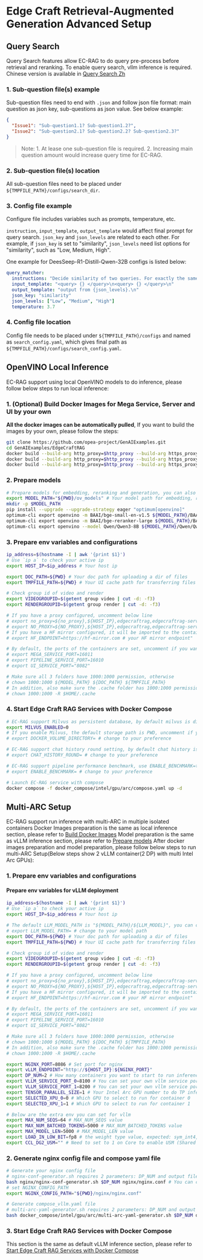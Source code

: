# Edge Craft Retrieval-Augmented Generation Advanced Setup

## Query Search

Query Search features allow EC-RAG to do query pre-process before retrieval and reranking. To enable query search, vllm inference is required. Chinese version is available in [Query Search Zh](Query_Search_Zh.md)

### 1. Sub-question file(s) example

Sub-question files need to end with `.json` and follow json file format: main question as json key, sub-questions as json value. See below example:

```json
{
  "Issue1": "Sub-question1.1? Sub-question1.2?",
  "Issue2": "Sub-question2.1? Sub-question2.2? Sub-question2.3?"
}
```

> Note: 1. At lease one sub-question file is required. 2. Increasing main question amount would increase query time for EC-RAG.

### 2. Sub-question file(s) location

All sub-question files need to be placed under `${TMPFILE_PATH}/configs/search_dir`.

### 3. Config file example

Configure file includes variables such as prompts, temperature, etc.

`instruction`, `input_template`, `output_template` would affect final prompt for query search.
`json_key` and `json_levels` are related to each other. For example, if `json_key` is set to "similarity", `json_levels` need list options for "similarity", such as "Low, Medium, High".

One example for DeesSeep-R1-Distill-Qwen-32B configs is listed below:

```yaml
query_matcher:
  instructions: "Decide similarity of two queries. For exactly the same, mark as High, for totally different, mark as Low.\n"
  input_template: "<query> {} </query>\n<query> {} </query>\n"
  output_template: "output from {json_levels}.\n"
  json_key: "similarity"
  json_levels: ["Low", "Medium", "High"]
  temperature: 3.7
```

### 4. Config file location

Config file needs to be placed under `${TMPFILE_PATH}/configs` and named as `search_config.yaml`, which gives final path as `${TMPFILE_PATH}/configs/search_config.yaml`.

## OpenVINO Local Inference

EC-RAG support using local OpenVINO models to do inference, please follow below steps to run local inference:

### 1. (Optional) Build Docker Images for Mega Service, Server and UI by your own

**All the docker images can be automatically‌ pulled**, If you want to build the images by your own, please follow the steps:

```bash
git clone https://github.com/opea-project/GenAIExamples.git
cd GenAIExamples/EdgeCraftRAG
docker build --build-arg http_proxy=$http_proxy --build-arg https_proxy=$https_proxy --build-arg no_proxy="$no_proxy" -t opea/edgecraftrag:latest -f Dockerfile .
docker build --build-arg http_proxy=$http_proxy --build-arg https_proxy=$https_proxy --build-arg no_proxy="$no_proxy" -t opea/edgecraftrag-server:latest -f Dockerfile.server .
docker build --build-arg http_proxy=$http_proxy --build-arg https_proxy=$https_proxy --build-arg no_proxy="$no_proxy" -t opea/edgecraftrag-ui:latest -f ui/docker/Dockerfile.ui .
```

### 2. Prepare models

```bash
# Prepare models for embedding, reranking and generation, you can also choose other OpenVINO optimized models
export MODEL_PATH="${PWD}/ov_models" # Your model path for embedding, reranking and LLM models
mkdir -p $MODEL_PATH
pip install --upgrade --upgrade-strategy eager "optimum[openvino]"
optimum-cli export openvino -m BAAI/bge-small-en-v1.5 ${MODEL_PATH}/BAAI/bge-small-en-v1.5 --task sentence-similarity
optimum-cli export openvino -m BAAI/bge-reranker-large ${MODEL_PATH}/BAAI/bge-reranker-large --task text-classification
optimum-cli export openvino --model Qwen/Qwen3-8B ${MODEL_PATH}/Qwen/Qwen3-8B/INT4_compressed_weights --task text-generation-with-past --weight-format int4 --group-size 128 --ratio 0.8
```

### 3. Prepare env variables and configurations

```bash
ip_address=$(hostname -I | awk '{print $1}')
# Use `ip a` to check your active ip
export HOST_IP=$ip_address # Your host ip

export DOC_PATH=${PWD} # Your doc path for uploading a dir of files
export TMPFILE_PATH=${PWD} # Your UI cache path for transferring files

# Check group id of video and render
export VIDEOGROUPID=$(getent group video | cut -d: -f3)
export RENDERGROUPID=$(getent group render | cut -d: -f3)

# If you have a proxy configured, uncomment below line
# export no_proxy=${no_proxy},${HOST_IP},edgecraftrag,edgecraftrag-server
# export NO_PROXY=${NO_PROXY},${HOST_IP},edgecraftrag,edgecraftrag-server
# If you have a HF mirror configured, it will be imported to the container
# export HF_ENDPOINT=https://hf-mirror.com # your HF mirror endpoint"

# By default, the ports of the containers are set, uncomment if you want to change
# export MEGA_SERVICE_PORT=16011
# export PIPELINE_SERVICE_PORT=16010
# export UI_SERVICE_PORT="8082"

# Make sure all 3 folders have 1000:1000 permission, otherwise
# chown 1000:1000 ${MODEL_PATH} ${DOC_PATH} ${TMPFILE_PATH}
# In addition, also make sure the .cache folder has 1000:1000 permission, otherwise
# chown 1000:1000 -R $HOME/.cache
```

### 4. Start Edge Craft RAG Services with Docker Compose

```bash
# EC-RAG support Milvus as persistent database, by default milvus is disabled, you can choose to set MILVUS_ENABLED=1 to enable it
export MILVUS_ENABLED=0
# If you enable Milvus, the default storage path is PWD, uncomment if you want to change:
# export DOCKER_VOLUME_DIRECTORY= # change to your preference

# EC-RAG support chat history round setting, by default chat history is disabled, you can set CHAT_HISTORY_ROUND to control it
# export CHAT_HISTORY_ROUND= # change to your preference

# EC-RAG support pipeline performance benchmark, use ENABLE_BENCHMARK=true/false to turn on/off benchmark
# export ENABLE_BENCHMARK= # change to your preference

# Launch EC-RAG service with compose
docker compose -f docker_compose/intel/gpu/arc/compose.yaml up -d
```

## Multi-ARC Setup

EC-RAG support run inference with multi-ARC in multiple isolated containers
Docker Images preparation is the same as local inference section, please refer to [Build Docker Images](#1-optional-build-docker-images-for-mega-service-server-and-ui-by-your-own)
Model preparation is the same as vLLM inference section, please refer to [Prepare models](../docker_compose/intel/gpu/arc/README.md#2-prepare-models)
After docker images preparation and model preparation, please follow below steps to run multi-ARC Setup(Below steps show 2 vLLM container(2 DP) with multi Intel Arc GPUs):

### 1. Prepare env variables and configurations

#### Prepare env variables for vLLM deployment

```bash
ip_address=$(hostname -I | awk '{print $1}')
# Use `ip a` to check your active ip
export HOST_IP=$ip_address # Your host ip

# The default LLM_MODEL_PATH is "${MODEL_PATH}/${LLM_MODEL}", you can change to your model path
# export LLM_MODEL_PATH= # change to your model path
export DOC_PATH=${PWD} # Your doc path for uploading a dir of files
export TMPFILE_PATH=${PWD} # Your UI cache path for transferring files

# Check group id of video and render
export VIDEOGROUPID=$(getent group video | cut -d: -f3)
export RENDERGROUPID=$(getent group render | cut -d: -f3)

# If you have a proxy configured, uncomment below line
# export no_proxy=${no_proxy},${HOST_IP},edgecraftrag,edgecraftrag-server
# export NO_PROXY=${NO_PROXY},${HOST_IP},edgecraftrag,edgecraftrag-server
# If you have a HF mirror configured, it will be imported to the container
# export HF_ENDPOINT=https://hf-mirror.com # your HF mirror endpoint"

# By default, the ports of the containers are set, uncomment if you want to change
# export MEGA_SERVICE_PORT=16011
# export PIPELINE_SERVICE_PORT=16010
# export UI_SERVICE_PORT="8082"

# Make sure all 3 folders have 1000:1000 permission, otherwise
# chown 1000:1000 ${MODEL_PATH} ${DOC_PATH} ${TMPFILE_PATH}
# In addition, also make sure the .cache folder has 1000:1000 permission, otherwise
# chown 1000:1000 -R $HOME/.cache

export NGINX_PORT=8086 # Set port for nginx
export vLLM_ENDPOINT="http://${HOST_IP}:${NGINX_PORT}"
export DP_NUM=2 # How many containers you want to start to run inference
export VLLM_SERVICE_PORT_0=8100 # You can set your own vllm service port
export VLLM_SERVICE_PORT_1=8200 # You can set your own vllm service port
export TENSOR_PARALLEL_SIZE=1 # Your Intel Arc GPU number to do TP inference
export SELECTED_XPU_0=0 # Which GPU to select to run for container 0
export SELECTED_XPU_1=1 # Which GPU to select to run for container 1

# Below are the extra env you can set for vllm
export MAX_NUM_SEQS=64 # MAX_NUM_SEQS value
export MAX_NUM_BATCHED_TOKENS=5000 # MAX_NUM_BATCHED_TOKENS value
export MAX_MODEL_LEN=5000 # MAX_MODEL_LEN value
export LOAD_IN_LOW_BIT=fp8 # the weight type value, expected: sym_int4, asym_int4, sym_int5, asym_int5 or sym_int8
export CCL_DG2_USM="" # Need to set to 1 on Core to enable USM (Shared Memory GPUDirect). Xeon supports P2P and doesn't need this.
```

### 2. Generate nginx config file and compose yaml file

```bash
# Generate your nginx config file
# nginx-conf-generator.sh requires 2 parameters: DP_NUM and output filepath
bash nginx/nginx-conf-generator.sh $DP_NUM nginx/nginx.conf # You can change TEMP_FILE_PATH to your reference
# set NGINX_CONFIG_PATH
export NGINX_CONFIG_PATH="${PWD}/nginx/nginx.conf"

# Generate compose_vllm.yaml file
# multi-arc-yaml-generator.sh requires 2 parameters: DP_NUM and output filepath
bash docker_compose/intel/gpu/arc/multi-arc-yaml-generator.sh $DP_NUM docker_compose/intel/gpu/arc/compose_vllm.yaml
```

### 3. Start Edge Craft RAG Services with Docker Compose

This section is the same as default vLLM inference section, please refer to [Start Edge Craft RAG Services with Docker Compose](../docker_compose/intel/gpu/arc/README.md#deploy-the-service-using-docker-compose)
